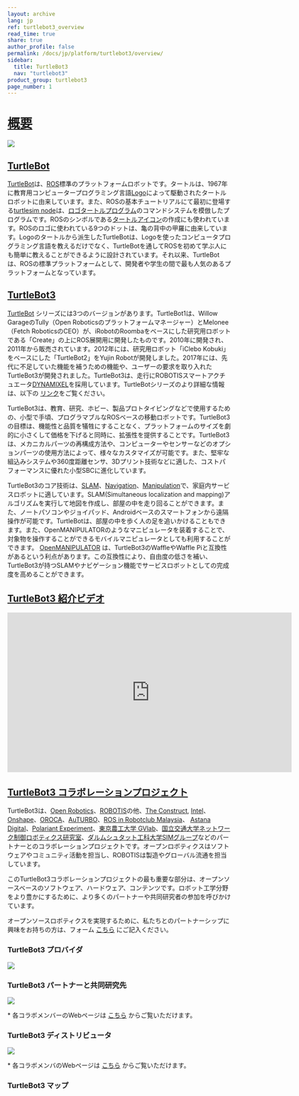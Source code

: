 ```yaml
---
layout: archive
lang: jp
ref: turtlebot3_overview
read_time: true
share: true
author_profile: false
permalink: /docs/jp/platform/turtlebot3/overview/
sidebar:
  title: TurtleBot3
  nav: "turtlebot3"
product_group: turtlebot3
page_number: 1
---
```


<div style="counter-reset: h1 0"></div>

# [概要](#overview)

![](/assets/images/platform/turtlebot3/overview/turtlebot3_with_logo.png)

## [TurtleBot](#turtlebot)

[TurtleBot][turtlebot]は、[ROS][ros]標準のプラットフォームロボットです。タートルは、1967年に教育用コンピュータープログラミング言語[Logo][logo]によって駆動されたタートルロボットに由来しています。また、ROSの基本チュートリアルにて最初に登場する[turtlesim node][turtlesim]は、[ロゴタートルプログラム][logo_primer]のコマンドシステムを模倣したプログラムです。ROSのシンボルである[タートルアイコン][tuturtle]の作成にも使われています。ROSのロゴに使われている9つのドットは、亀の背中の甲羅に由来しています。Logoのタートルから派生したTurtleBotは、Logoを使ったコンピュータプログラミング言語を教えるだけでなく、TurtleBotを通してROSを初めて学ぶ人にも簡単に教えることができるように設計されています。それ以来、TurtleBotは、ROSの標準プラットフォームとして、開発者や学生の間で最も人気のあるプラットフォームとなっています。

## [TurtleBot3](#turtlebot3)

[TurtleBot][turtlebot] シリーズには3つのバージョンがあります。TurtleBot1は、Willow GarageのTully（Open Roboticsのプラットフォームマネージャー）とMelonee（Fetch RoboticsのCEO）が、iRobotのRoombaをベースにした研究用ロボットである「Create」の上にROS展開用に開発したものです。2010年に開発され、2011年から販売されています。2012年には、研究用ロボット「iClebo Kobuki」をベースにした「TurtleBot2」をYujin Robotが開発しました。2017年には、先代に不足していた機能を補うための機能や、ユーザーの要求を取り入れたTurtleBot3が開発されました。TurtleBot3は、走行にROBOTISスマートアクチュエータ[DYNAMIXEL][DYNAMIXEL]を採用しています。TurtleBotシリーズのより詳細な情報は、以下の [リンク][history]をご覧ください。

TurtleBot3は、教育、研究、ホビー、製品プロトタイピングなどで使用するための、小型で手頃、プログラマブルなROSベースの移動ロボットです。TurtleBot3の目標は、機能性と品質を犠牲にすることなく、プラットフォームのサイズを劇的に小さくして価格を下げると同時に、拡張性を提供することです。TurtleBot3は、メカニカルパーツの再構成方法や、コンピューターやセンサーなどのオプションパーツの使用方法によって、様々なカスタマイズが可能です。また、堅牢な組込みシステムや360度距離センサ、3Dプリント技術などに適した、コストパフォーマンスに優れた小型SBCに進化しています。

TurtleBot3のコア技術は、[SLAM][SLAM]、[Navigation][Navigation]、[Manipulation][Manipulation]で、家庭内サービスロボットに適しています。SLAM(Simultaneous localization and mapping)アルゴリズムを実行して地図を作成し、部屋の中を走り回ることができます。また、ノートパソコンやジョイパッド、Androidベースのスマートフォンから遠隔操作が可能です。TurtleBotは、部屋の中を歩く人の足を追いかけることもできます。また、OpenMANIPULATORのようなマニピュレータを装着することで、対象物を操作することができるモバイルマニピュレータとしても利用することができます。 [OpenMANIPULATOR][openmanipulator] は、TurtleBot3のWaffleやWaffle Piと互換性があるという利点があります。この互換性により、自由度の低さを補い、TurtleBot3が持つSLAMやナビゲーション機能でサービスロボットとしての完成度を高めることができます。

## [TurtleBot3 紹介ビデオ](#turtlebot3-introduction-video)

<iframe width="640" height="360" src="https://www.youtube.com/embed/9OC3J53RUsk" frameborder="0" allowfullscreen></iframe>

## [TurtleBot3 コラボレーションプロジェクト](#turtlebot3-collaboration-project)

TurtleBot3は、[Open Robotics][open_robotics]、[ROBOTIS][robotis]の他、[The Construct][the_construct],
[Intel][intel]、[Onshape][onshape]、[OROCA][oroca]、[AuTURBO][auturbo]、[ROS in Robotclub Malaysia][ros_in_robotclub_malaysia]、 [Astana Digital][astana digital]、[Polariant Experiment][polariant_experiment]、[東京農工大学 GVlab][gvlab]、[国立交通大学ネットワーク制御ロボティクス研究室][nctu]、[ダルムシュタット工科大学SIMグループ][sim_group]などのパートナーとのコラボレーションプロジェクトです。オープンロボティクスはソフトウェアやコミュニティ活動を担当し、ROBOTISは製造やグローバル流通を担当しています。

このTurtleBot3コラボレーションプロジェクトの最も重要な部分は、オープンソースベースのソフトウェア、ハードウェア、コンテンツです。ロボット工学分野をより豊かにするために、より多くのパートナーや共同研究者の参加を呼びかけています。

オープンソースロボティクスを実現するために、私たちとのパートナーシップに興味をお持ちの方は、フォーム [こちら][partners] にご記入ください。


### TurtleBot3 プロバイダ
![](/assets/images/platform/turtlebot3/logo_platform_providers.png)

### TurtleBot3 パートナーと共同研究先
![](/assets/images/platform/turtlebot3/logo_platform_sponsors.png)

\* 各コラボメンバーのWebページは [こちら][partners] からご覧いただけます。

### TurtleBot3 ディストリビュータ
![](/assets/images/platform/turtlebot3/logo_platform_players.png)

\* 各コラボメンバのWebページは [こちら][partners] からご覧いただけます。

### TurtleBot3 マップ
<div>
<script type="text/javascript" src="https://embed.githubusercontent.com/view/geojson/turtlebot/map/master/Distributors.geojson"></script>
</div>

[turtlebot]: https://www.turtlebot.com/
[ros]: http://www.ros.org/about-ros/
[logo]: http://el.media.mit.edu/logo-foundation/index.html
[turtlesim]: http://wiki.ros.org/turtlesim
[logo_primer]: http://el.media.mit.edu/logo-foundation/what_is_logo/logo_primer.html
[tuturtle]: http://wiki.ros.org/tuturtle
[dynamixel]: http://en.robotis.com/subindex/dxl_en.php
[history]: https://www.turtlebot.com/about/
[slam]: https://en.wikipedia.org/wiki/Simultaneous_localization_and_mapping
[navigation]: https://en.wikipedia.org/wiki/Robot_navigation
[manipulation]: https://en.wikipedia.org/wiki/Robotic_manipulation
[openmanipulator]: http://emanual.robotis.com/docs/en/platform/openmanipulator/

[open_robotics]: https://www.openrobotics.org/
[robotis]: http://www.robotis.com/
[the_construct]: http://www.theconstructsim.com/
[intel]: http://www.intel.com/
[onshape]: https://www.onshape.com/
[oroca]: http://www.oroca.org/
[auturbo]: https://github.com/AuTURBO/
[ros_in_robotclub_malaysia]: https://www.youtube.com/channel/UCLvvXbwPkostryBQt4MIbUw
[astana digital]: https://www.youtube.com/channel/UCWiIY_zrKH-LMlx2GBWu3yA
[polariant_experiment]: https://www.polariant.io/
[gvlab]: http://web.tuat.ac.jp/~gvlab/
[nctu]: https://sites.google.com/a/g2.nctu.edu.tw/ncrl/
[sim_group]: https://www.sim.informatik.tu-darmstadt.de/en/index/
[partners]: https://www.turtlebot.com/partners
